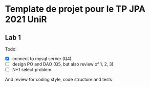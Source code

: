 # Template de projet pour le TP JPA 2021 UniR

## Lab 1

Todo:

- [x] connect to mysql server (Q4)
- [ ] design PO and DAO (Q5, but also review of 1, 2, 3)
- [ ] N+1 select problem

And review for coding style, code structure and tests